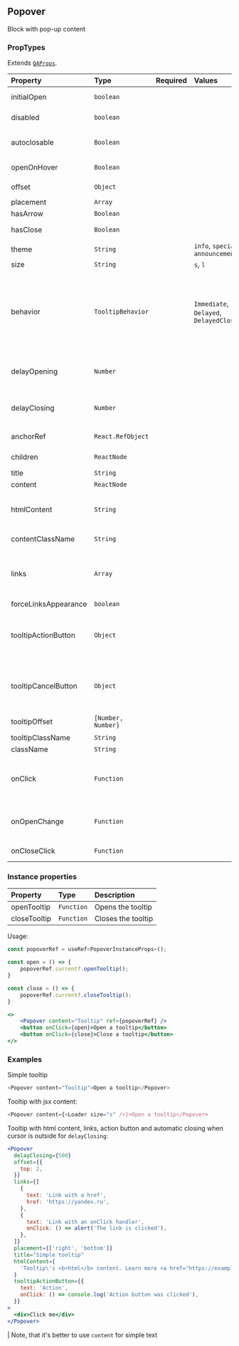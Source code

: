 ## Popover

Block with pop-up content

### PropTypes

Extends [`QAProps`](../types.ts).

| Property             | Type               | Required | Values                                   | Default             | Description                                                                                                                                                                    |
| :------------------- | :----------------- | :------- | :--------------------------------------- | :------------------ | :----------------------------------------------------------------------------------------------------------------------------------------------------------------------------- |
| initialOpen          | `boolean`          |          |                                          | false               | Whether the tooltip initially opened                                                                                                                                           |
| disabled             | `boolean`          |          |                                          | false               | Disables open state changes                                                                                                                                                    |
| autoclosable         | `Boolean`          |          |                                          | `true`              | Whether tooltip should automatically close when the cursor is outside                                                                                                          |
| openOnHover          | `Boolean`          |          |                                          | `true`              | Whether tooltip should open on hover                                                                                                                                           |
| offset               | `Object`           |          |                                          |                     | Control's offset <br/> `{ top: 0, left: 0 }`                                                                                                                                   |
| placement            | `Array`            |          |                                          | [`right`, `bottom`] | Tooltip's placement                                                                                                                                                            |
| hasArrow             | `Boolean`          |          |                                          | `true`              | Whether tooltip has a tail                                                                                                                                                     |
| hasClose             | `Boolean`          |          |                                          | `false`             | Whether tooltip has a close button                                                                                                                                             |
| theme                | `String`           |          | `info`, `special`, `announcement`        | `info`              | Tooltip's theme                                                                                                                                                                |
| size                 | `String`           |          | `s`, `l`                                 | `s`                 | Tooltip's theme                                                                                                                                                                |
| behavior             | `TooltipBehavior`  |          | `Immediate`, `Delayed`, `DelayedClosing` | `DelayedClosing`    | Tooltip open/close behaviour when `openOnHover` (without a delay, with delay, with delay only when closing). Won't be applied if `delayOpening` or `delayClosing` are provided |
| delayOpening         | `Number`           |          |                                          | `0`                 | Tooltip's opening delay if `openOnHover`. We recommend to use `behavior`                                                                                                       |
| delayClosing         | `Number`           |          |                                          | `300`               | Tooltip's closing delay if `autoclosable`. We recommend to use `behavior`                                                                                                      |
| anchorRef            | `React.RefObject`  |          |                                          |                     | Custom anchor. Disables `openByHover` and `onClick`.                                                                                                                           |
| children             | `ReactNode`        |          |                                          |                     | Content, over which tooltip is rendered                                                                                                                                        |
| title                | `String`           |          |                                          |                     | Tooltip's title                                                                                                                                                                |
| content              | `ReactNode`        |          |                                          |                     | Tooltip's content                                                                                                                                                              |
| htmlContent          | `String`           |          |                                          |                     | Tooltip's html content (`dangerouslySetInnerHTML` will be used for rendering)                                                                                                  |
| contentClassName     | `String`           |          |                                          |                     | Tooltip's content css class                                                                                                                                                    |
| links                | `Array`            |          |                                          | []                  | Links under the content <br/> `{ text: 'Link 1', href: 'https://yandex.ru'}` or <br/> `{ text: 'Link 2', onClick: () => callbackOnLinkClick() }`                               |
| forceLinksAppearance | `boolean`          |          |                                          | true                | Force styles for links                                                                                                                                                         |
| tooltipActionButton  | `Object`           |          |                                          |                     | Action button properties (the button won't be rendered without it) <br/> `{ text: 'Button', onClick: () => callbackOnClick() }`                                                |
| tooltipCancelButton  | `Object`           |          |                                          |                     | Cancel button properties (the button won't be rendered without it) <br/> `{ text: 'Button', onClick: () => callbackOnClick() }`                                                |
| tooltipOffset        | `[Number, Number]` |          |                                          |                     | Tooltip's offset related to the control                                                                                                                                        |
| tooltipClassName     | `String`           |          |                                          |                     | Tooltip's css class                                                                                                                                                            |
| className            | `String`           |          |                                          |                     | Control's css class                                                                                                                                                            |
| onClick              | `Function`         |          |                                          |                     | Anchor click callback. If the function returns `true', the tooltip will be open, otherwise it won't be opened.                                                                 |
| onOpenChange         | `Function`         |          |                                          |                     | Open state change callback. Can be useful for delayed tooltip's content rendering.                                                                                             |
| onCloseClick         | `Function`         |          |                                          |                     | Close button click handler                                                                                                                                                     |

### Instance properties

| Property     | Type       | Description        |
| :----------- | :--------- | :----------------- |
| openTooltip  | `Function` | Opens the tooltip  |
| closeTooltip | `Function` | Closes the tooltip |

Usage:

```jsx
const popoverRef = useRef<PopoverInstanceProps>();

const open = () => {
    popoverRef.current?.openTooltip();
}

const close = () => {
    popoverRef.current?.closeTooltip();
}

<>
    <Popover content="Tooltip" ref={popoverRef} />
    <button onClick={open}>Open a tooltip</button>
    <button onClick={close}>Close a tooltip</button>
</>
```

### Examples

Simple tooltip

```js
<Popover content="Tooltip">Open a tooltip</Popover>
```

Tooltip with jsx content:

```js
<Popover content={<Loader size="s" />}>Open a tooltip</Popover>
```

Tooltip with html content, links, action button and automatic closing when cursor is outside for `delayClosing`:

```jsx
<Popover
  delayClosing={500}
  offset={{
    top: 2,
  }}
  links={[
    {
      text: 'Link with a href',
      href: 'https://yandex.ru',
    },
    {
      text: 'Link with an onClick handler',
      onClick: () => alert('The link is clicked'),
    },
  ]}
  placement={['right', 'bottom']}
  title="Simple tooltip"
  htmlContent={
    'Tooltip\'s <b>html</b> content. Learn more <a href="https://example.com" target="_blank">here</a>'
  }
  tooltipActionButton={{
    text: 'Action',
    onClick: () => console.log('Action button was clicked'),
  }}
>
  <div>Click me</div>
</Popover>
```

| Note, that it's better to use `content` for simple text
